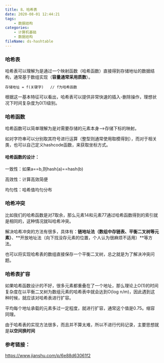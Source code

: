 ```yaml
---
title: 8、哈希表
date: 2020-08-01 12:44:21
tags:
	- 数据结构
categories:
	- 计算机基础
	- 数据结构
fileName: ds-hashtable
---
```


### 哈希表

哈希表可以理解为是通过一个映射函数（哈希函数）直接得到存储地址的数据结构，通常基于数组实现（**容量通常采用质数**）。

```
存储地址 = f(关键字)	// f为哈希函数
```

根据这一基本特征可以看出，哈希表可以提供非常快速的插入-删除操作，理想状况下时间复杂度为0(1)级别。

### 哈希函数

哈希函数可以简单理解为是对需要存储的元素本身——>存储下标的映射。

如对字符串可以分别取其符号进行运算（整型则通常使用取模得到），而对于相关类，也可以自己定义hashcode函数，来获取坐标方式。

#### 哈希函数的设计：

一致性：如果a==b,则hash(a)==hash(b)

高效性：计算高效简便

均匀性：哈希值均匀分布



### 哈希冲突

比如我们的哈希函数是对7取余，那么元素14和元素77通过哈希函数得到的索引就是相同的，这种情况就叫哈希冲突。

解决哈希冲突的方法有很多，具体有：**链地址法（数组中存链表、平衡二叉树等元素）**、**开放地址法（向下找没存元素的位置，个人认为很麻烦不适用）**等方法。

也可以将实现哈希表的数组直接保存一个平衡二叉树，总之就是为了解决冲突问题。



### 哈希表扩容

如果哈希函数设计的不好，很多元素都重叠在了一个地址，那么理论上O(1)的时间复杂度在以平衡二叉树为数组元素的哈希表中就会达到O(log n/m)，因此遇到这种时候，就应该对哈希表进行扩容。

平均每个地址承载的元素多过一定程度，就进行扩容，通常这个值是0.75。缩容同理。



由于哈希表的实现方法很多，而且并不算太难，所以不进行代码记录，主要思想就是**以空间换时间**



### 参考链接：

https://www.jianshu.com/p/6e88d63061f2
